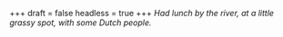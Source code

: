 
+++
draft = false
headless = true
+++
_Had lunch by the river, at a little grassy spot, with some Dutch people._

